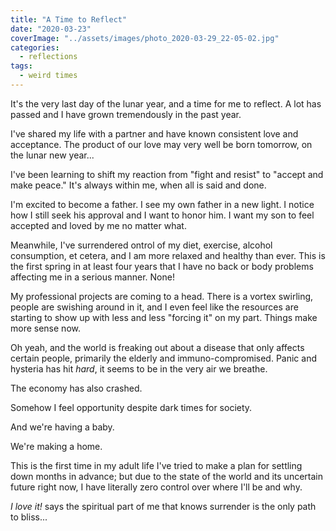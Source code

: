 ```yaml
---
title: "A Time to Reflect"
date: "2020-03-23"
coverImage: "../assets/images/photo_2020-03-29_22-05-02.jpg"
categories:
  - reflections
tags:
  - weird times
---
```


It's the very last day of the lunar year, and a time for me to reflect. A lot has passed and I have grown tremendously in the past year.

I've shared my life with a partner and have known consistent love and acceptance. The product of our love may very well be born tomorrow, on the lunar new year...

I've been learning to shift my reaction from "fight and resist" to "accept and make peace." It's always within me, when all is said and done.

I'm excited to become a father. I see my own father in a new light. I notice how I still seek his approval and I want to honor him. I want my son to feel accepted and loved by me no matter what.

Meanwhile, I've surrendered ontrol of my diet, exercise, alcohol consumption, et cetera, and I am more relaxed and healthy than ever. This is the first spring in at least four years that I have no back or body problems affecting me in a serious manner. None!

My professional projects are coming to a head. There is a vortex swirling, people are swishing around in it, and I even feel like the resources are starting to show up with less and less "forcing it" on my part. Things make more sense now.

Oh yeah, and the world is freaking out about a disease that only affects certain people, primarily the elderly and immuno-compromised. Panic and hysteria has hit _hard_, it seems to be in the very air we breathe.

The economy has also crashed.

Somehow I feel opportunity despite dark times for society.

And we're having a baby.

We're making a home.

This is the first time in my adult life I've tried to make a plan for settling down months in advance; but due to the state of the world and its uncertain future right now, I have literally zero control over where I'll be and why.

_I love it!_ says the spiritual part of me that knows surrender is the only path to bliss...
